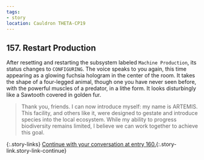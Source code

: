```yaml
---
tags:
- story
location: Cauldron THETA-CP19
---
```


## 157. Restart Production

After resetting and restarting the subsystem labeled `Machine Production`, its status changes to `CONFIGURING`.
The voice speaks to you again, this time appearing as a glowing fuchsia hologram in the center of the room.
It takes the shape of a four-legged animal, though one you have never seen before, with the powerful muscles of a predator, in a lithe form.
It looks disturbingly like a Sawtooth covered in golden fur.

> Thank you, friends.
> I can now introduce myself: my name is ARTEMIS.
> This facility, and others like it, were designed to gestate and introduce species into the local ecosystem.
> While my ability to progress biodiversity remains limited, I believe we can work together to achieve this goal.

{:.story-links}
[Continue with your conversation at entry 160.](160-artemis.md){:.story-link.story-link-continue}
